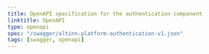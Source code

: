 ```yaml
---
title: OpenAPI specification for the authentication component
linktitle: OpenAPI
type: openapi
spec: "/swagger/altinn-platform-authentication-v1.json"
tags: [swagger, openapi]
---
```


